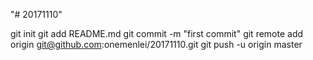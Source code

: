 "# 20171110" 

git init
git add README.md
git commit -m "first commit"
git remote add origin git@github.com:onemenlei/20171110.git
git push -u origin master
